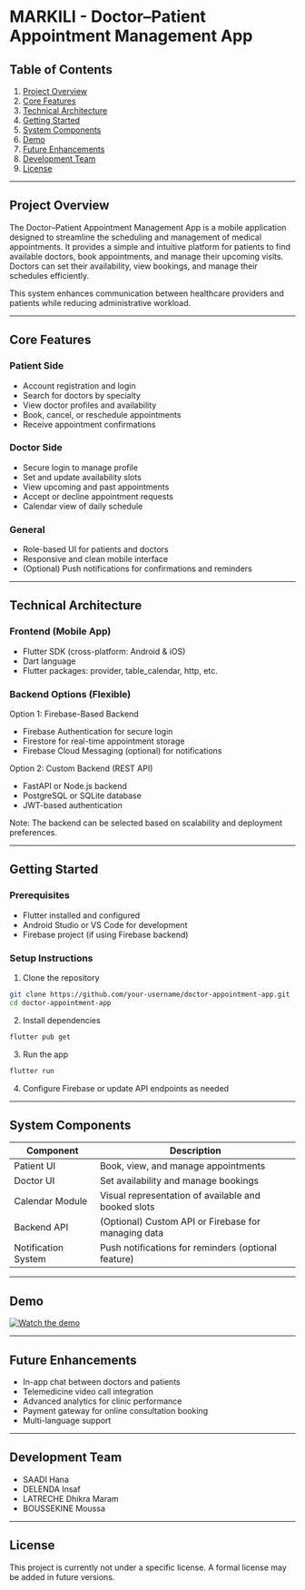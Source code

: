 # MARKILI - Doctor–Patient Appointment Management App

## Table of Contents
1. [Project Overview](#project-overview)
2. [Core Features](#core-features)
3. [Technical Architecture](#technical-architecture)
4. [Getting Started](#getting-started)
5. [System Components](#system-components)
6. [Demo](#demo)
7. [Future Enhancements](#future-enhancements)
8. [Development Team](#development-team)
9. [License](#license)

---

<a id="project-overview"></a>
## Project Overview

The Doctor–Patient Appointment Management App is a mobile application designed to streamline the scheduling and management of medical appointments. It provides a simple and intuitive platform for patients to find available doctors, book appointments, and manage their upcoming visits. Doctors can set their availability, view bookings, and manage their schedules efficiently.

This system enhances communication between healthcare providers and patients while reducing administrative workload.

---

<a id="core-features"></a>
## Core Features

### Patient Side
- Account registration and login
- Search for doctors by specialty
- View doctor profiles and availability
- Book, cancel, or reschedule appointments
- Receive appointment confirmations

### Doctor Side
- Secure login to manage profile
- Set and update availability slots
- View upcoming and past appointments
- Accept or decline appointment requests
- Calendar view of daily schedule

### General
- Role-based UI for patients and doctors
- Responsive and clean mobile interface
- (Optional) Push notifications for confirmations and reminders

---

<a id="technical-architecture"></a>
## Technical Architecture

### Frontend (Mobile App)
- Flutter SDK (cross-platform: Android & iOS)
- Dart language
- Flutter packages: provider, table_calendar, http, etc.

### Backend Options (Flexible)
Option 1: Firebase-Based Backend
- Firebase Authentication for secure login
- Firestore for real-time appointment storage
- Firebase Cloud Messaging (optional) for notifications

Option 2: Custom Backend (REST API)
- FastAPI or Node.js backend
- PostgreSQL or SQLite database
- JWT-based authentication

Note: The backend can be selected based on scalability and deployment preferences.

---

<a id="getting-started"></a>
## Getting Started

### Prerequisites
- Flutter installed and configured
- Android Studio or VS Code for development
- Firebase project (if using Firebase backend)

### Setup Instructions
1. Clone the repository
```bash
git clone https://github.com/your-username/doctor-appointment-app.git
cd doctor-appointment-app
```
2. Install dependencies
```bash
flutter pub get
```
3. Run the app
```bash
flutter run
```
4. Configure Firebase or update API endpoints as needed

---

<a id="system-components"></a>
## System Components

| Component         | Description                                               |
|------------------|-----------------------------------------------------------|
| Patient UI       | Book, view, and manage appointments                       |
| Doctor UI        | Set availability and manage bookings                      |
| Calendar Module  | Visual representation of available and booked slots       |
| Backend API      | (Optional) Custom API or Firebase for managing data       |
| Notification System | Push notifications for reminders (optional feature)    |

---

<a id="demo"></a>
## Demo

[![Watch the demo](https://img.youtube.com/vi/Vcmx5TlZL5U/0.jpg)](https://www.youtube.com/watch?v=Vcmx5TlZL5U)

---

<a id="future-enhancements"></a>
## Future Enhancements

- In-app chat between doctors and patients
- Telemedicine video call integration
- Advanced analytics for clinic performance
- Payment gateway for online consultation booking
- Multi-language support

---

<a id="development-team"></a>
## Development Team

- SAADI Hana  
- DELENDA Insaf
- LATRECHE Dhikra Maram
- BOUSSEKINE Moussa
---

<a id="license"></a>
## License

This project is currently not under a specific license. A formal license  may be added in future versions.
